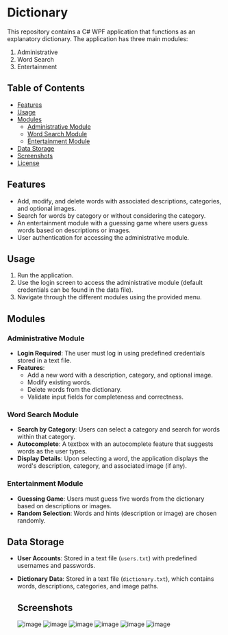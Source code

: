 # Dictionary
This repository contains a C# WPF application that functions as an explanatory dictionary. The application has three main modules:
1. Administrative
2. Word Search
3. Entertainment

## Table of Contents

- [Features](#features)
- [Usage](#usage)
- [Modules](#modules)
  - [Administrative Module](#administrative-module)
  - [Word Search Module](#word-search-module)
  - [Entertainment Module](#entertainment-module)
- [Data Storage](#data-storage)
- [Screenshots](#screenshots)
- [License](#license)

## Features

- Add, modify, and delete words with associated descriptions, categories, and optional images.
- Search for words by category or without considering the category.
- An entertainment module with a guessing game where users guess words based on descriptions or images.
- User authentication for accessing the administrative module.

## Usage

1. Run the application.
2. Use the login screen to access the administrative module (default credentials can be found in the data file).
3. Navigate through the different modules using the provided menu.

## Modules

### Administrative Module

- **Login Required**: The user must log in using predefined credentials stored in a text file.
- **Features**:
  - Add a new word with a description, category, and optional image.
  - Modify existing words.
  - Delete words from the dictionary.
  - Validate input fields for completeness and correctness.
  
### Word Search Module

- **Search by Category**: Users can select a category and search for words within that category.
- **Autocomplete**: A textbox with an autocomplete feature that suggests words as the user types.
- **Display Details**: Upon selecting a word, the application displays the word's description, category, and associated image (if any).

### Entertainment Module

- **Guessing Game**: Users must guess five words from the dictionary based on descriptions or images.
- **Random Selection**: Words and hints (description or image) are chosen randomly.

## Data Storage

- **User Accounts**: Stored in a text file (`users.txt`) with predefined usernames and passwords.
- **Dictionary Data**: Stored in a text file (`dictionary.txt`), which contains words, descriptions, categories, and image paths.

  ## Screenshots
  ![image](https://github.com/RalucaSpt/Dictionary/assets/147080664/f2a62d40-bba3-491e-8f0a-cabcb7cbbaf7)
  ![image](https://github.com/RalucaSpt/Dictionary/assets/147080664/7362fd0f-d54b-4fd4-a541-eb0ba313ecb1)
![image](https://github.com/RalucaSpt/Dictionary/assets/147080664/391f712c-9f48-4e37-8543-cd27ded4455d)
![image](https://github.com/RalucaSpt/Dictionary/assets/147080664/9039c417-cd2f-4015-8f89-97b2f267bffa)
![image](https://github.com/RalucaSpt/Dictionary/assets/147080664/7de9a05d-bc76-42a7-9874-db87ae163a1a)
![image](https://github.com/RalucaSpt/Dictionary/assets/147080664/38535e9c-6676-4b2f-9b93-351d4beb90fa)

